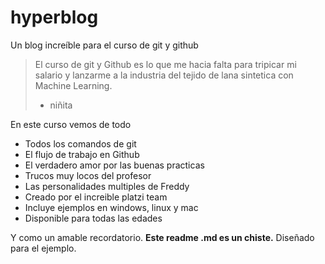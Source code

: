 # hyperblog
Un blog increíble para el curso de git y github
>El curso de git y Github es lo que me hacia falta para tripicar mi salario y lanzarme a la industria del tejido de lana sintetica con Machine Learning.
> - niñita


En este curso vemos de todo 
* Todos los comandos de git
* El flujo de trabajo en Github
* El verdadero amor por las buenas practicas
* Trucos muy locos del profesor
* Las personalidades multiples de Freddy
* Creado por el increible platzi team
* Incluye ejemplos en windows, linux y mac
* Disponible para todas las edades


Y como un amable recordatorio. **Este readme .md es un chiste.** Diseñado para el ejemplo. 